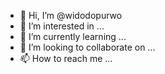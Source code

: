 - 👋 Hi, I’m @widodopurwo
- 👀 I’m interested in ...
- 🌱 I’m currently learning ...
- 💞️ I’m looking to collaborate on ...
- 📫 How to reach me ...

<!---
widodopurwo/widodopurwo is a ✨ special ✨ repository because its `README.md` (this file) appears on your GitHub profile.
You can click the Preview link to take a look at your changes.
--->
